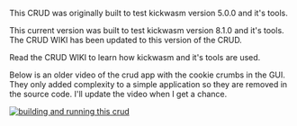 This CRUD was originally built to test kickwasm version 5.0.0 and it's tools.

This current version was built to test kickwasm version 8.1.0 and it's tools. The CRUD WIKI has been updated to this version of the CRUD.

Read the CRUD WIKI to learn how kickwasm and it's tools are used.

Below is an older video of the crud app with the cookie crumbs in the GUI. They only added complexity to a simple application so they are removed in the source code. I'll update the video when I get a chance.

[![building and running this crud](https://i.vimeocdn.com/video/803693464.webp?mw=550&amp;mh=310&amp;q=70)](https://vimeo.com/351949802)
